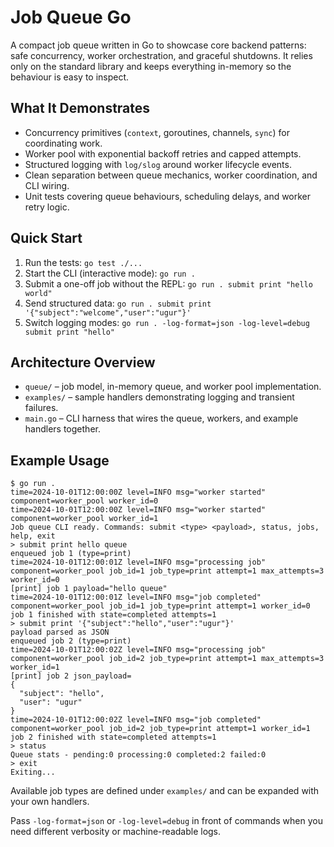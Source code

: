 # Job Queue Go

A compact job queue written in Go to showcase core backend patterns: safe concurrency, worker orchestration, and graceful shutdowns. It relies only on the standard library and keeps everything in-memory so the behaviour is easy to inspect.

## What It Demonstrates
- Concurrency primitives (`context`, goroutines, channels, `sync`) for coordinating work.
- Worker pool with exponential backoff retries and capped attempts.
- Structured logging with `log/slog` around worker lifecycle events.
- Clean separation between queue mechanics, worker coordination, and CLI wiring.
- Unit tests covering queue behaviours, scheduling delays, and worker retry logic.

## Quick Start
1. Run the tests: `go test ./...`
2. Start the CLI (interactive mode): `go run .`
3. Submit a one-off job without the REPL: `go run . submit print "hello world"`
4. Send structured data: `go run . submit print '{"subject":"welcome","user":"ugur"}'`
5. Switch logging modes: `go run . -log-format=json -log-level=debug submit print "hello"`

## Architecture Overview
- `queue/` – job model, in-memory queue, and worker pool implementation.
- `examples/` – sample handlers demonstrating logging and transient failures.
- `main.go` – CLI harness that wires the queue, workers, and example handlers together.

## Example Usage
```
$ go run .
time=2024-10-01T12:00:00Z level=INFO msg="worker started" component=worker_pool worker_id=0
time=2024-10-01T12:00:00Z level=INFO msg="worker started" component=worker_pool worker_id=1
Job queue CLI ready. Commands: submit <type> <payload>, status, jobs, help, exit
> submit print hello queue
enqueued job 1 (type=print)
time=2024-10-01T12:00:01Z level=INFO msg="processing job" component=worker_pool job_id=1 job_type=print attempt=1 max_attempts=3 worker_id=0
[print] job 1 payload="hello queue"
time=2024-10-01T12:00:01Z level=INFO msg="job completed" component=worker_pool job_id=1 job_type=print attempt=1 worker_id=0
job 1 finished with state=completed attempts=1
> submit print '{"subject":"hello","user":"ugur"}'
payload parsed as JSON
enqueued job 2 (type=print)
time=2024-10-01T12:00:02Z level=INFO msg="processing job" component=worker_pool job_id=2 job_type=print attempt=1 max_attempts=3 worker_id=1
[print] job 2 json_payload=
{
  "subject": "hello",
  "user": "ugur"
}
time=2024-10-01T12:00:02Z level=INFO msg="job completed" component=worker_pool job_id=2 job_type=print attempt=1 worker_id=1
job 2 finished with state=completed attempts=1
> status
Queue stats - pending:0 processing:0 completed:2 failed:0
> exit
Exiting...
```

Available job types are defined under `examples/` and can be expanded with your own handlers.

Pass `-log-format=json` or `-log-level=debug` in front of commands when you need different verbosity or machine-readable logs.

